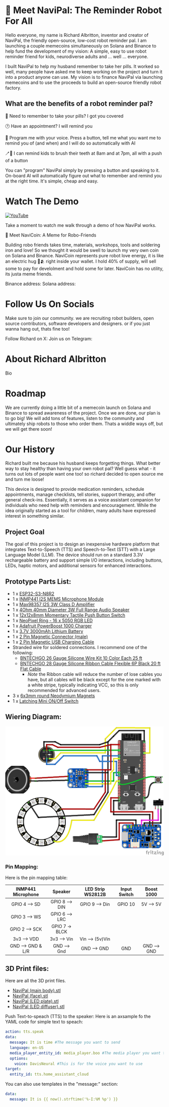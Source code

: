# 🤖 Meet NaviPal: The Reminder Robot For All

Hello everyone, my name is Richard Albritton, inventor and creator of NaviPal, the friendly open-source, low-cost robot reminder pal. I am launching a couple memecoins simultaneously on Solana and Binance to help fund the development of my vision: A simple, easy to use robot reminder friend for kids, neurodiverse adults and ... well ... everyone. 

I built NaviPal to help my husband remember to take her pills. It worked so well, many people have asked me to keep working on the project and turn it into a product anyone can use. My vision is to finance NaviPal via launching memecoins and to use the proceeds to build an open-source friendly robot factory. 

## What are the benefits of a robot reminder pal?

💊 Need to remember to take your pills? I got you covered

🕑 Have an appointment? I will remind you

📣 Program me with your voice. Press a button, tell me what you want me to remind you of (and when) and I will do so automatically with AI

🪥🦷 I can remind kids to brush their teeth at 8am and at 7pm, all with a push of a button

You can "program" NaviPal simply by pressing a button and speaking to it. On-board AI will automatically figure out what to remember and remind you at the right time. It's simple, cheap and easy. 

# Watch The Demo

[![YouTube](http://i.ytimg.com/vi/SLpDSxgNKxc/hqdefault.jpg)](https://www.youtube.com/watch?v=SLpDSxgNKxc)

Take a moment to watch me walk through a demo of how NaviPal works. 

 🥰 Meet NaviCoin: A Meme for Robo-Friends



Building robo friends takes time, materials, workshops, tools and soldering iron and love! So we thought it would be swell to launch my very own coin on Solana and Binance. NaviCoin represents pure robot love energy, it is like an electric hug 🥰🫂 right inside your wallet. I hold 40% of supply, will sell some to pay for develolment and hold some for later. NaviCoin has no utility, its justa meme friends.

Binance address:
Solana address: 

# Follow Us On Socials

Make sure to join our community. we are recruiting robot builders, open source contributors, software developers and designers. or if you just wanna hang out, thats fine too!

Follow Richard on X: 
Join us on Telegram:

# About Richard Albritton

Bio 

# Roadmap

We are currently doing a little bit of a memecoin launch on Solana and Binance to spread awareness of the project. Once we are done, our plan is to go big! We will add tons of features, listen to the community and ultimately ship robots to those who order them. Thats a widdle ways off, but we will get there soon!

# Our History

Richard built me because his husband keeps forgetting things. What better way to stay healthy than having your own robot pal? Well guess what - it turns out lots of people want one too! so richard decided to open source me and turn me loose! 

This device is designed to provide medication reminders, schedule appointments, manage checklists, tell stories, support therapy, and offer general check-ins. Essentially, it serves as a voice assistant companion for individuals who need help with reminders and encouragement. While the idea originally started as a tool for children, many adults have expressed interest in something similar.



## Project Goal
The goal of this project is to design an inexpensive hardware platform that integrates Text-to-Speech (TTS) and Speech-to-Text (STT) with a Large Language Model (LLM). The device should run on a standard 3.3V rechargeable battery and support simple I/O interactions, including buttons, LEDs, haptic motors, and additional sensors for enhanced interactions.

## Prototype Parts List:

* 1 x [ESP32-S3-N8R2](https://www.amazon.com/dp/B0B6HT7V7P)
* 1 x [INMP441 I2S MEMS Microphone Module](https://www.amazon.com/dp/B09G4RNT3G)
* 1 x [Max98357 I2S 3W Class D Amplifier](https://www.amazon.com/dp/B0B4GK5R1R)
* 1 x [4Ohm 40mm Diameter 3W Full Range Audio Speaker](https://www.amazon.com/dp/B01LN8ONG4)
* 1 x [12x12x8mm Momentary Tactile Push Button Switch](https://www.amazon.com/dp/B07HBQFJ1W)
* 1 x [NeoPixel Ring - 16 x 5050 RGB LED](https://www.amazon.com/dp/B08XWFTJQ8)
* 1 x [Adafruit PowerBoost 1000 Charger](https://www.amazon.com/dp/B01BMRBTH2)
* 1 x [3.7V 3000mAh Lithium Battery](https://www.amazon.com/dp/B0BG7ZTJSR)
* 1 x [2 Pin Magnetic Connector (male)](https://www.amazon.com/dp/B0CSX6ZQ1H)
* 1 x [2 Pin Magnetic USB Charging Cable](https://www.amazon.com/dp/B0BV2RF5N4)
* Stranded wire for soldered connections. I recommend one of the following:
  - [BNTECHGO 26 Gauge Silicone Wire Kit 10 Color Each 25 ft](https://www.amazon.com/dp/B09X452TKH)
  - [BNTECHGO 28 Gauge Silicone Ribbon Cable Flexible 6P Black 20 ft Flat Cable](https://www.amazon.com/dp/B099W67FNZ)
    + *Note* the Ribbon cable will reduce the number of lose cables you have, but all cables will be black except for the one marked with a white stripe, typically indicating VCC, so this is only recommended for advanced users.
* 3 x [6x3mm round Neodymium Magnets](https://www.amazon.com/dp/B0CCXLS8QM)
* 1 x [Latching Mini ON/Off Switch](https://www.amazon.com/dp/B086L2GPGX)

## Wiering Diagram:

![This is the wireing diagram for the electronics.](/Assistive%20AI%20Toy%20-%20ESP32-S3-N8R2.png)

### Pin Mapping:

Here is the pin mapping table:

| INMP441 Microphone  |     Speaker    | LED Strip WS2812B  | Input Switch  | Boost 1000  |
|      :---:          |   :---:        |         :---:      |     :---:     |   :---:     |
| GPIO 4 --> SD       | GPIO 8 --> DIN |   GPIO 9 --> Din   |    GPIO 10    | 5V --> 5V   |
| GPIO 3 --> WS       | GPIO 6 --> LRC |                    |               |             |
| GPIO 2 --> SCK      | GPIO 7 -> BLCK |                    |               |             |
| 3v3 --> VDD         | 3v3 --> Vin    | Vin  --> (5v)Vin   |               |             |
| GND --> GND & L/R   | GND --> Gnd    | GND --> GND        | GND           | GND --> GND |

## 3D Print files:

Here are all the 3D print files.
* [NaviPal (main body).stl](/STL%20Files/NaviPal%20(main%20body).stl)
* [NaviPal (face).stl](/STL%20Files/NaviPal%20(face).stl)
* [NaviPal (LED plate).stl](/STL%20Files/NaviPal%20(LED%20plate).stl)
* [NaviPal (LED diffuser).stl](/STL%20Files/NaviPal%20(LED%20diffuser).stl)

Push Text-to-speach (TTS) to the speaker:
Here is an axsample fo the YAML code for simple text to speach:
```yaml
action: tts.speak
data:
  message: It is time #The message you want to send
  language: en-US
  media_player_entity_id: media_player.boo #The media player you want to target
  options:
    voice: DavisNeural #This is for the voice you want to use
target:
  entity_id: tts.home_assistant_cloud
```

You can also use templates in the "message:" section:
```yaml
data:
  message: It is {{ now().strftime('%-I:%M %p') }}
```
